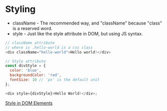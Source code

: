 # Styling

* className - The recommended way, and "className" because "class" is a reserved word.
* style - Just like the style attribute in DOM, but using JS syntax.

```js
// className attribute
// where is .hello-world is a css class
<div className="hello-world">Hello world!</div>

// Style attribute
const divStyle = {
  color: 'blue',
  backgroundColor: 'red',
  fontSize: 10 // 'px' is the default unit
};

<div style={divStyle}>Hello World!</div>;
```

[Style in DOM Elements](https://reactjs.org/docs/dom-elements.html#style)  